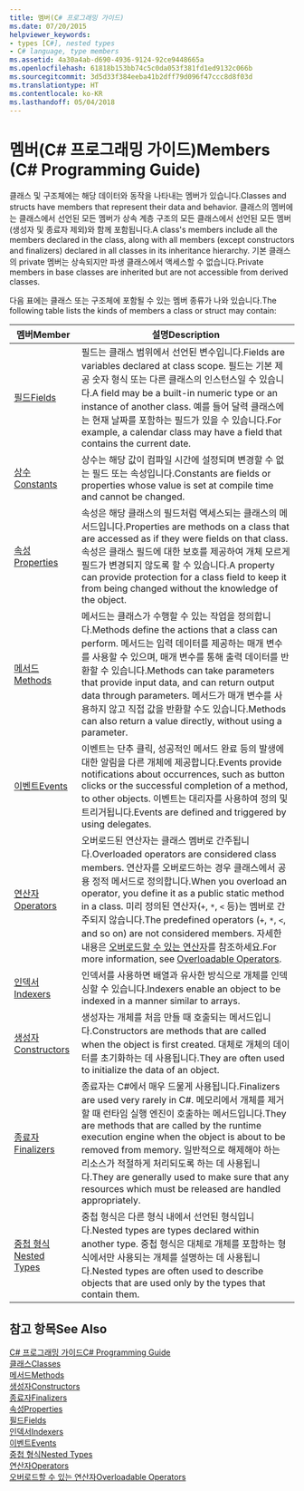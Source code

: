 ```yaml
---
title: 멤버(C# 프로그래밍 가이드)
ms.date: 07/20/2015
helpviewer_keywords:
- types [C#], nested types
- C# language, type members
ms.assetid: 4a30a4ab-d690-4936-9124-92ce9448665a
ms.openlocfilehash: 61818b153bb74c5c0da053f381fd1ed9132c066b
ms.sourcegitcommit: 3d5d33f384eeba41b2dff79d096f47ccc8d8f03d
ms.translationtype: HT
ms.contentlocale: ko-KR
ms.lasthandoff: 05/04/2018
---
```

# <a name="members-c-programming-guide"></a><span data-ttu-id="b37f8-102">멤버(C# 프로그래밍 가이드)</span><span class="sxs-lookup"><span data-stu-id="b37f8-102">Members (C# Programming Guide)</span></span>
<span data-ttu-id="b37f8-103">클래스 및 구조체에는 해당 데이터와 동작을 나타내는 멤버가 있습니다.</span><span class="sxs-lookup"><span data-stu-id="b37f8-103">Classes and structs have members that represent their data and behavior.</span></span> <span data-ttu-id="b37f8-104">클래스의 멤버에는 클래스에서 선언된 모든 멤버가 상속 계층 구조의 모든 클래스에서 선언된 모든 멤버(생성자 및 종료자 제외)와 함께 포함됩니다.</span><span class="sxs-lookup"><span data-stu-id="b37f8-104">A class's members include all the members declared in the class, along with all members (except constructors and finalizers) declared in all classes in its inheritance hierarchy.</span></span> <span data-ttu-id="b37f8-105">기본 클래스의 private 멤버는 상속되지만 파생 클래스에서 액세스할 수 없습니다.</span><span class="sxs-lookup"><span data-stu-id="b37f8-105">Private members in base classes are inherited but are not accessible from derived classes.</span></span>  
  
 <span data-ttu-id="b37f8-106">다음 표에는 클래스 또는 구조체에 포함될 수 있는 멤버 종류가 나와 있습니다.</span><span class="sxs-lookup"><span data-stu-id="b37f8-106">The following table lists the kinds of members a class or struct may contain:</span></span>  
  
|<span data-ttu-id="b37f8-107">멤버</span><span class="sxs-lookup"><span data-stu-id="b37f8-107">Member</span></span>|<span data-ttu-id="b37f8-108">설명</span><span class="sxs-lookup"><span data-stu-id="b37f8-108">Description</span></span>|  
|------------|-----------------|  
|[<span data-ttu-id="b37f8-109">필드</span><span class="sxs-lookup"><span data-stu-id="b37f8-109">Fields</span></span>](../../../csharp/programming-guide/classes-and-structs/fields.md)|<span data-ttu-id="b37f8-110">필드는 클래스 범위에서 선언된 변수입니다.</span><span class="sxs-lookup"><span data-stu-id="b37f8-110">Fields are variables declared at class scope.</span></span> <span data-ttu-id="b37f8-111">필드는 기본 제공 숫자 형식 또는 다른 클래스의 인스턴스일 수 있습니다.</span><span class="sxs-lookup"><span data-stu-id="b37f8-111">A field may be a built-in numeric type or an instance of another class.</span></span> <span data-ttu-id="b37f8-112">예를 들어 달력 클래스에는 현재 날짜를 포함하는 필드가 있을 수 있습니다.</span><span class="sxs-lookup"><span data-stu-id="b37f8-112">For example, a calendar class may have a field that contains the current date.</span></span>|  
|[<span data-ttu-id="b37f8-113">상수</span><span class="sxs-lookup"><span data-stu-id="b37f8-113">Constants</span></span>](../../../csharp/programming-guide/classes-and-structs/constants.md)|<span data-ttu-id="b37f8-114">상수는 해당 값이 컴파일 시간에 설정되며 변경할 수 없는 필드 또는 속성입니다.</span><span class="sxs-lookup"><span data-stu-id="b37f8-114">Constants are fields or properties whose value is set at compile time and cannot be changed.</span></span>|  
|[<span data-ttu-id="b37f8-115">속성</span><span class="sxs-lookup"><span data-stu-id="b37f8-115">Properties</span></span>](../../../csharp/programming-guide/classes-and-structs/properties.md)|<span data-ttu-id="b37f8-116">속성은 해당 클래스의 필드처럼 액세스되는 클래스의 메서드입니다.</span><span class="sxs-lookup"><span data-stu-id="b37f8-116">Properties are methods on a class that are accessed as if they were fields on that class.</span></span> <span data-ttu-id="b37f8-117">속성은 클래스 필드에 대한 보호를 제공하여 개체 모르게 필드가 변경되지 않도록 할 수 있습니다.</span><span class="sxs-lookup"><span data-stu-id="b37f8-117">A property can provide protection for a class field to keep it from being changed without the knowledge of the object.</span></span>|  
|[<span data-ttu-id="b37f8-118">메서드</span><span class="sxs-lookup"><span data-stu-id="b37f8-118">Methods</span></span>](../../../csharp/programming-guide/classes-and-structs/methods.md)|<span data-ttu-id="b37f8-119">메서드는 클래스가 수행할 수 있는 작업을 정의합니다.</span><span class="sxs-lookup"><span data-stu-id="b37f8-119">Methods define the actions that a class can perform.</span></span> <span data-ttu-id="b37f8-120">메서드는 입력 데이터를 제공하는 매개 변수를 사용할 수 있으며, 매개 변수를 통해 출력 데이터를 반환할 수 있습니다.</span><span class="sxs-lookup"><span data-stu-id="b37f8-120">Methods can take parameters that provide input data, and can return output data through parameters.</span></span> <span data-ttu-id="b37f8-121">메서드가 매개 변수를 사용하지 않고 직접 값을 반환할 수도 있습니다.</span><span class="sxs-lookup"><span data-stu-id="b37f8-121">Methods can also return a value directly, without using a parameter.</span></span>|  
|[<span data-ttu-id="b37f8-122">이벤트</span><span class="sxs-lookup"><span data-stu-id="b37f8-122">Events</span></span>](../../../csharp/programming-guide/events/index.md)|<span data-ttu-id="b37f8-123">이벤트는 단추 클릭, 성공적인 메서드 완료 등의 발생에 대한 알림을 다른 개체에 제공합니다.</span><span class="sxs-lookup"><span data-stu-id="b37f8-123">Events provide notifications about occurrences, such as button clicks or the successful completion of a method, to other objects.</span></span> <span data-ttu-id="b37f8-124">이벤트는 대리자를 사용하여 정의 및 트리거됩니다.</span><span class="sxs-lookup"><span data-stu-id="b37f8-124">Events are defined and triggered by using delegates.</span></span>|  
|[<span data-ttu-id="b37f8-125">연산자</span><span class="sxs-lookup"><span data-stu-id="b37f8-125">Operators</span></span>](../../../csharp/programming-guide/statements-expressions-operators/operators.md)|<span data-ttu-id="b37f8-126">오버로드된 연산자는 클래스 멤버로 간주됩니다.</span><span class="sxs-lookup"><span data-stu-id="b37f8-126">Overloaded operators are considered class members.</span></span> <span data-ttu-id="b37f8-127">연산자를 오버로드하는 경우 클래스에서 공용 정적 메서드로 정의합니다.</span><span class="sxs-lookup"><span data-stu-id="b37f8-127">When you overload an operator, you define it as a public static method in a class.</span></span> <span data-ttu-id="b37f8-128">미리 정의된 연산자(`+`, `*`, `<` 등)는 멤버로 간주되지 않습니다.</span><span class="sxs-lookup"><span data-stu-id="b37f8-128">The predefined operators (`+`, `*`, `<`, and so on) are not considered members.</span></span> <span data-ttu-id="b37f8-129">자세한 내용은 [오버로드할 수 있는 연산자](../../../csharp/programming-guide/statements-expressions-operators/overloadable-operators.md)를 참조하세요.</span><span class="sxs-lookup"><span data-stu-id="b37f8-129">For more information, see [Overloadable Operators](../../../csharp/programming-guide/statements-expressions-operators/overloadable-operators.md).</span></span>|  
|[<span data-ttu-id="b37f8-130">인덱서</span><span class="sxs-lookup"><span data-stu-id="b37f8-130">Indexers</span></span>](../../../csharp/programming-guide/indexers/index.md)|<span data-ttu-id="b37f8-131">인덱서를 사용하면 배열과 유사한 방식으로 개체를 인덱싱할 수 있습니다.</span><span class="sxs-lookup"><span data-stu-id="b37f8-131">Indexers enable an object to be indexed in a manner similar to arrays.</span></span>|  
|[<span data-ttu-id="b37f8-132">생성자</span><span class="sxs-lookup"><span data-stu-id="b37f8-132">Constructors</span></span>](../../../csharp/programming-guide/classes-and-structs/constructors.md)|<span data-ttu-id="b37f8-133">생성자는 개체를 처음 만들 때 호출되는 메서드입니다.</span><span class="sxs-lookup"><span data-stu-id="b37f8-133">Constructors are methods that are called when the object is first created.</span></span> <span data-ttu-id="b37f8-134">대체로 개체의 데이터를 초기화하는 데 사용됩니다.</span><span class="sxs-lookup"><span data-stu-id="b37f8-134">They are often used to initialize the data of an object.</span></span>|  
|[<span data-ttu-id="b37f8-135">종료자</span><span class="sxs-lookup"><span data-stu-id="b37f8-135">Finalizers</span></span>](../../../csharp/programming-guide/classes-and-structs/destructors.md)|<span data-ttu-id="b37f8-136">종료자는 C#에서 매우 드물게 사용됩니다.</span><span class="sxs-lookup"><span data-stu-id="b37f8-136">Finalizers are used very rarely in C#.</span></span> <span data-ttu-id="b37f8-137">메모리에서 개체를 제거할 때 런타임 실행 엔진이 호출하는 메서드입니다.</span><span class="sxs-lookup"><span data-stu-id="b37f8-137">They are methods that are called by the runtime execution engine when the object is about to be removed from memory.</span></span> <span data-ttu-id="b37f8-138">일반적으로 해제해야 하는 리소스가 적절하게 처리되도록 하는 데 사용됩니다.</span><span class="sxs-lookup"><span data-stu-id="b37f8-138">They are generally used to make sure that any resources which must be released are handled appropriately.</span></span>|  
|[<span data-ttu-id="b37f8-139">중첩 형식</span><span class="sxs-lookup"><span data-stu-id="b37f8-139">Nested Types</span></span>](../../../csharp/programming-guide/classes-and-structs/nested-types.md)|<span data-ttu-id="b37f8-140">중첩 형식은 다른 형식 내에서 선언된 형식입니다.</span><span class="sxs-lookup"><span data-stu-id="b37f8-140">Nested types are types declared within another type.</span></span> <span data-ttu-id="b37f8-141">중첩 형식은 대체로 개체를 포함하는 형식에서만 사용되는 개체를 설명하는 데 사용됩니다.</span><span class="sxs-lookup"><span data-stu-id="b37f8-141">Nested types are often used to describe objects that are used only by the types that contain them.</span></span>|  
  
## <a name="see-also"></a><span data-ttu-id="b37f8-142">참고 항목</span><span class="sxs-lookup"><span data-stu-id="b37f8-142">See Also</span></span>  
 [<span data-ttu-id="b37f8-143">C# 프로그래밍 가이드</span><span class="sxs-lookup"><span data-stu-id="b37f8-143">C# Programming Guide</span></span>](../../../csharp/programming-guide/index.md)  
 [<span data-ttu-id="b37f8-144">클래스</span><span class="sxs-lookup"><span data-stu-id="b37f8-144">Classes</span></span>](../../../csharp/programming-guide/classes-and-structs/classes.md)  
 [<span data-ttu-id="b37f8-145">메서드</span><span class="sxs-lookup"><span data-stu-id="b37f8-145">Methods</span></span>](../../../csharp/programming-guide/classes-and-structs/methods.md)  
 [<span data-ttu-id="b37f8-146">생성자</span><span class="sxs-lookup"><span data-stu-id="b37f8-146">Constructors</span></span>](../../../csharp/programming-guide/classes-and-structs/constructors.md)  
 [<span data-ttu-id="b37f8-147">종료자</span><span class="sxs-lookup"><span data-stu-id="b37f8-147">Finalizers</span></span>](../../../csharp/programming-guide/classes-and-structs/destructors.md)  
 [<span data-ttu-id="b37f8-148">속성</span><span class="sxs-lookup"><span data-stu-id="b37f8-148">Properties</span></span>](../../../csharp/programming-guide/classes-and-structs/properties.md)  
 [<span data-ttu-id="b37f8-149">필드</span><span class="sxs-lookup"><span data-stu-id="b37f8-149">Fields</span></span>](../../../csharp/programming-guide/classes-and-structs/fields.md)  
 [<span data-ttu-id="b37f8-150">인덱서</span><span class="sxs-lookup"><span data-stu-id="b37f8-150">Indexers</span></span>](../../../csharp/programming-guide/indexers/index.md)  
 [<span data-ttu-id="b37f8-151">이벤트</span><span class="sxs-lookup"><span data-stu-id="b37f8-151">Events</span></span>](../../../csharp/programming-guide/events/index.md)  
 [<span data-ttu-id="b37f8-152">중첩 형식</span><span class="sxs-lookup"><span data-stu-id="b37f8-152">Nested Types</span></span>](../../../csharp/programming-guide/classes-and-structs/nested-types.md)  
 [<span data-ttu-id="b37f8-153">연산자</span><span class="sxs-lookup"><span data-stu-id="b37f8-153">Operators</span></span>](../../../csharp/programming-guide/statements-expressions-operators/operators.md)  
 [<span data-ttu-id="b37f8-154">오버로드할 수 있는 연산자</span><span class="sxs-lookup"><span data-stu-id="b37f8-154">Overloadable Operators</span></span>](../../../csharp/programming-guide/statements-expressions-operators/overloadable-operators.md)
